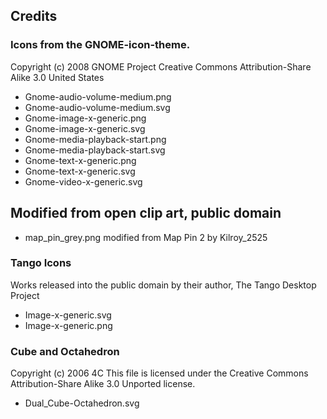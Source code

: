 ## Credits

### Icons from the GNOME-icon-theme.
Copyright (c) 2008 GNOME Project
Creative Commons Attribution-Share Alike 3.0 United States

* Gnome-audio-volume-medium.png
* Gnome-audio-volume-medium.svg
* Gnome-image-x-generic.png
* Gnome-image-x-generic.svg
* Gnome-media-playback-start.png
* Gnome-media-playback-start.svg
* Gnome-text-x-generic.png
* Gnome-text-x-generic.svg
* Gnome-video-x-generic.svg

## Modified from open clip art, public domain

* map_pin_grey.png modified from Map Pin 2 by Kilroy_2525 

### Tango Icons
Works released into the public domain by their author, The Tango Desktop Project

* Image-x-generic.svg
* Image-x-generic.png

### Cube and Octahedron

Copyright (c) 2006 4C
This file is licensed under the Creative Commons Attribution-Share Alike 3.0 Unported license. 

* Dual_Cube-Octahedron.svg
